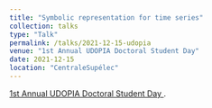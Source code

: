 ```yaml
---
title: "Symbolic representation for time series"
collection: talks
type: "Talk"
permalink: /talks/2021-12-15-udopia
venue: "1st Annual UDOPIA Doctoral Student Day"
date: 2021-12-15
location: "CentraleSupélec"
---
```


[1st Annual UDOPIA Doctoral Student Day
](https://dataia.eu/en/events/1st-annual-udopia-doctoral-student-day).